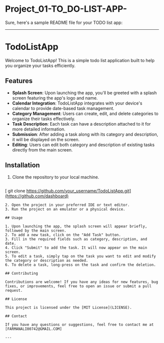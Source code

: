 # Project_01-TO_DO-LIST-APP-
Sure, here's a sample README file for your TODO list app:

---

# TodoListApp

Welcome to TodoListApp! This is a simple todo list application built to help you organize your tasks efficiently.

## Features

- **Splash Screen**: Upon launching the app, you'll be greeted with a splash screen featuring the app's logo and name.
- **Calendar Integration**: TodoListApp integrates with your device's calendar to provide date-based task management.
- **Category Management**: Users can create, edit, and delete categories to organize their tasks effectively.
- **Task Description**: Each task can have a description attached to it for more detailed information.
- **Submission**: After adding a task along with its category and description, it will be displayed on the screen.
- **Editing**: Users can edit both category and description of existing tasks directly from the main screen.

## Installation

1. Clone the repository to your local machine.
   ```bash
  [ git clone https://github.com/your_username/TodoListApp.git](https://github.com/dashboard)
   ```
2. Open the project in your preferred IDE or text editor.
3. Run the project on an emulator or a physical device.

## Usage

1. Upon launching the app, the splash screen will appear briefly, followed by the main screen.
2. To add a new task, click on the "Add Task" button.
3. Fill in the required fields such as category, description, and date.
4. Click "Submit" to add the task. It will now appear on the main screen.
5. To edit a task, simply tap on the task you want to edit and modify the category or description as needed.
6. To delete a task, long-press on the task and confirm the deletion.

## Contributing

Contributions are welcome! If you have any ideas for new features, bug fixes, or improvements, feel free to open an issue or submit a pull request.

## License

This project is licensed under the [MIT License](LICENSE).

## Contact

If you have any questions or suggestions, feel free to contact me at [FARMANALI00742@GMAIL.COM]

---

